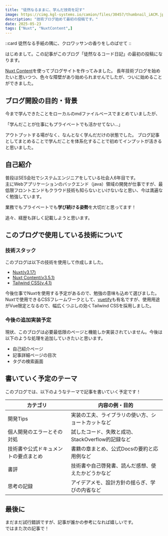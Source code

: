 ```yaml
---
title: "徒然なるままに、学んだ技術を記す"
image: https://cimg.kgl-systems.io/camion/files/30457/thumbnail_iACM.jpg?x=1280
description: "技術ブログ始めて最初の投稿です。"
date: 2025-05-23
tags: ["Nuxt", "NuxtContent",]
---
```


::card
徒然なる手紙の隅に、クロワッサンの香りをしのばせて
::


はじめまして。この記事がこのブログ「徒然なるコード日記」の最初の投稿になります。

[Nuxt Content](https://content.nuxt.com/)を使ってブログサイトを作ってみました。
長年技術ブログを始めたいと思いつつ、色々な障壁があり始められませんでしたが、ついに始めることができました。


## ブログ開設の目的・背景

今まで学んできたことをローカルのmdファイルベースでまとめていましたが、

「学んだことが仕事にもプライベートでも活かせてない...」

アウトプットする場がなく、なんとなく学んだだけの状態でした。
ブログ記事としてまとめることで学んだことを体系化することで初めてインプットが活きると思いました。


## 自己紹介

普段はSES会社でシステムエンジニアをしている社会人6年目です。<br>
主にWebアプリケーションのバックエンド（java）領域の開発が仕事ですが、最低限フロントエンドもクラウド技術も知らないといけないなと思い、今は満遍なく勉強しています。


業務でもプライベートでも**学び続ける姿勢**を大切だと思ってます！

追々、経歴も詳しく記載しようと思います。


## このブログで使用している技術について

### 技術スタック

このブログは以下の技術を使用して作成しました。

- [Nuxt(v3.17)](https://nuxt.com/)
- [Nuxt Content(v3.5.1)](https://content.nuxt.com/)
- [Tailwind CSS(v.4.1)](https://tailwindcss.com/)

今後仕事でNuxtを使用する予定があるので、勉強の意味も込めて選びました。
Nuxtで使用できるCSSフレームワークとして、[vuetify](https://vuetifyjs.com/ja/)も有名ですが、使用用途がVue限定となるので、幅広くつぶしの効くTailwind CSSを採用しました。

### 今後の追加実装予定

現状、このブログは必要最低限のページと機能しか実装されていません。今後は以下のような処理を追加していきたいと思います。

- 自己紹介ページ
- 記事詳細ページの目次
- タグの検索画面

## 書いていく予定のテーマ

このブログでは、以下のようなテーマで記事を書いていく予定です！

| カテゴリ                         | 内容の例・目的                                         |
|----------------------------------|--------------------------------------------------------|
| 開発Tips                         | 実装の工夫、ライブラリの使い方、ショートカットなど     |
| 個人開発のエラーとその対処       | 試したコード、失敗と成功、StackOverflow的記録など     |
| 技術書や公式ドキュメントの要点まとめ | 書籍の章まとめ、公式Docsの要約と応用例など             |
| 書評                             | 技術書や自己啓発書、読んだ感想、使えたかどうかなど     |
| 思考の記録                       | アイデアメモ、設計方針の揺らぎ、学びの内省など         |


## 最後に

まだまだ試行錯誤ですが、記事が誰かの参考になれば嬉しいです。<br>
ではまた次の記事で！
